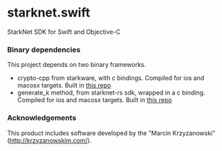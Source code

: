 # starknet.swift
StarkNet SDK for Swift and Objective-C

### Binary dependencies
This project depends on two binary frameworks.
- crypto-cpp from starkware, with c bindings. Compiled for ios and macosx targets. Built in [this repo](https://github.com/software-mansion-labs/crypto-cpp-swift)
- generate_k method, from starknet-rs sdk, wrapped in a c binding. Compiled for ios and macosx targets. Built in [this repo](https://github.com/bartekryba/starknet-rs-c-bindings)

### Acknowledgements
This product includes software developed by the "Marcin Krzyzanowski" (http://krzyzanowskim.com/).

